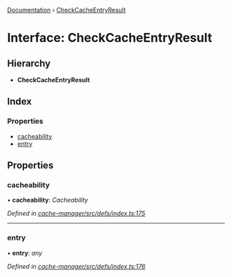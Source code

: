 [Documentation](../README.md) › [CheckCacheEntryResult](checkcacheentryresult.md)

# Interface: CheckCacheEntryResult

## Hierarchy

* **CheckCacheEntryResult**

## Index

### Properties

* [cacheability](checkcacheentryresult.md#cacheability)
* [entry](checkcacheentryresult.md#entry)

## Properties

###  cacheability

• **cacheability**: *Cacheability*

*Defined in [cache-manager/src/defs/index.ts:175](https://github.com/badbatch/graphql-box/blob/bf31fdc/packages/cache-manager/src/defs/index.ts#L175)*

___

###  entry

• **entry**: *any*

*Defined in [cache-manager/src/defs/index.ts:176](https://github.com/badbatch/graphql-box/blob/bf31fdc/packages/cache-manager/src/defs/index.ts#L176)*

